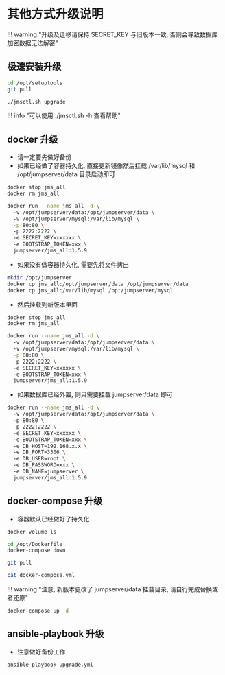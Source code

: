 # 其他方式升级说明

!!! warning "升级及迁移请保持 SECRET_KEY 与旧版本一致, 否则会导致数据库加密数据无法解密"

## 极速安装升级

```sh
cd /opt/setuptools
git pull
```

```sh
./jmsctl.sh upgrade
```

!!! info "可以使用 ./jmsctl.sh -h 查看帮助"

## docker 升级

- 请一定要先做好备份
- 如果已经做了容器持久化, 直接更新镜像然后挂载 /var/lib/mysql 和 /opt/jumpserver/data 目录启动即可

```sh
docker stop jms_all
docker rm jms_all
```

```sh
docker run --name jms_all -d \  
  -v /opt/jumpserver/data:/opt/jumpserver/data \  
  -v /opt/jumpserver/mysql:/var/lib/mysql \
  -p 80:80 \  
  -p 2222:2222 \  
  -e SECRET_KEY=xxxxxx \  
  -e BOOTSTRAP_TOKEN=xxx \  
  jumpserver/jms_all:1.5.9
```

- 如果没有做容器持久化, 需要先将文件拷出

```sh
mkdir /opt/jumpserver
docker cp jms_all:/opt/jumpserver/data /opt/jumpserver/data
docker cp jms_all:/var/lib/mysql /opt/jumpserver/mysql
```

- 然后挂载到新版本里面

```sh
docker stop jms_all
docker rm jms_all
```

```sh
docker run --name jms_all -d \  
  -v /opt/jumpserver/data:/opt/jumpserver/data \  
  -v /opt/jumpserver/mysql:/var/lib/mysql \
  -p 80:80 \  
  -p 2222:2222 \  
  -e SECRET_KEY=xxxxxx \  
  -e BOOTSTRAP_TOKEN=xxx \  
  jumpserver/jms_all:1.5.9
```

- 如果数据库已经外置, 则只需要挂载 jumpserver/data 即可

```sh
docker run --name jms_all -d \  
  -v /opt/jumpserver/data:/opt/jumpserver/data \  
  -p 80:80 \  
  -p 2222:2222 \  
  -e SECRET_KEY=xxxxxx \  
  -e BOOTSTRAP_TOKEN=xxx \  
  -e DB_HOST=192.168.x.x \  
  -e DB_PORT=3306 \  
  -e DB_USER=root \  
  -e DB_PASSWORD=xxx \  
  -e DB_NAME=jumpserver \  
  jumpserver/jms_all:1.5.9
```

## docker-compose 升级

- 容器默认已经做好了持久化

```sh
docker volume ls
```

```sh
cd /opt/Dockerfile
docker-compose down
```

```sh
git pull
```

```sh
cat docker-compose.yml
```

!!! warning "注意, 新版本更改了 jumpserver/data 挂载目录, 请自行完成替换或者还原"

```sh
docker-compose up -d
```

## ansible-playbook 升级

- 注意做好备份工作

```sh
ansible-playbook upgrade.yml
```
